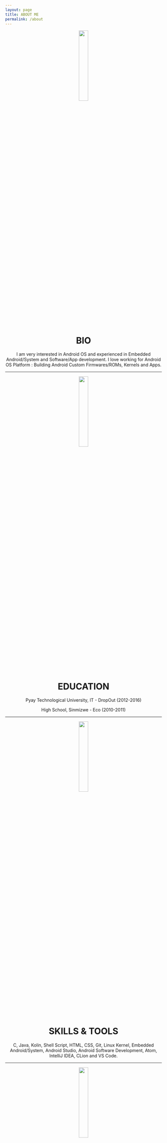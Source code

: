 ```yaml
---
layout: page
title: ABOUT ME
permalink: /about
---
```


<p align="center"> 
  <img src="https://s20.postimg.cc/g9j3jkr8t/about-me.png" width="24%" height="24%" /> 
</p>
<h1 align="center">BIO</h1>
<p align="center">I am very interested in Android OS and experienced in Embedded Android/System and Software/App development. I love working for Android OS Platform : Building Android Custom Firmwares/ROMs, Kernels and Apps.</p>

---

<p align="center"> 
  <img src="http://www.forsythunitedway.org/wp-content/uploads/2015/08/education-icon.png" width="24%" height="24%" /> 
</p>
<h1 align="center">EDUCATION</h1>
<p align="center">Pyay Technological University, IT - DropOut (2012-2016)</p>
<p align="center">High School, Sinmizwe - Eco (2010-2011)</p>

---

<p align="center"> 
  <img src="https://cdn2.iconfinder.com/data/icons/circle-icons-1/64/dev-512.png" width="24%" height="24%" />
</p>
<h1 align="center">SKILLS & TOOLS</h1>
<p align="center">C, Java, Kolin, Shell Script, HTML, CSS, Git, Linux Kernel, Embedded Android/System, Android Studio, Android Software Development, Atom, IntelliJ IDEA, CLion and VS Code. </p>

---

<p align="center"> 
  <img src="https://s20.postimg.cc/bintf8y25/works.png" width="24%" height="24%" /> 
</p>
<h1 align="center">WORKS</h1>
<p align="center">
  <a href="https://github.com/purez-kernel">Project Maintianer @PureZ Kernel</a>
</p>

---

<p align="center"> 
  <img src="https://s20.postimg.cc/bp6kfwg7x/interest.png" width="24%" height="24%" /> 
</p>
<h1 align="center">INTERESTS</h1>
<p align="center">Android OS/Kernel, Linux, Embedded Android/System and App Development, Photography, Music, Game Playing and Writing Articles.</p>

